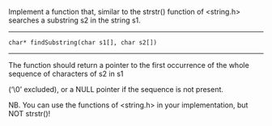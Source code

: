 Implement a function that, similar to the strstr() function of <string.h> searches a substring s2 in the string s1.
____________________________________
`
char* findSubstring(char s1[], char s2[])
`
____________________________________
The function should return a pointer to the first occurrence of the whole sequence of characters of s2 in s1

(‘\0’ excluded), or a NULL pointer if the sequence is not present.

NB. You can use the functions of <string.h> in your implementation, but NOT strstr()!
